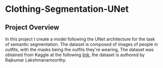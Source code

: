 # Clothing-Segmentation-UNet
## Project Overview
In this project I create a model following the UNet architecture for the task of semantic segmentation.
The dataset is composed of images of people in outfits, with the masks being the outfits they're wearing,
The dataset was obtained from Kaggle at the following [link](https://www.kaggle.com/datasets/rajkumarl/people-clothing-segmentation),
the dataset is authored by Rajkumar Lakshmanamoorthy.
